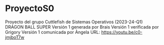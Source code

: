 # ProyectoS0
Proyecto del grupo Cuttlefish de Sistemas Operativos (2023-24-Q1)
DRAGON BALL SUPER
Versión 1 generada por Brais
Versión 1 verificada por Grigory
Versión 1 comunicada por Àngela
URL: https://youtu.be/c0-jmjboT7w
